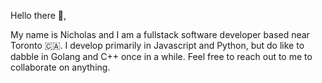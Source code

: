 Hello there 👋,

My name is Nicholas and I am a fullstack software developer based near Toronto 🇨🇦. I develop primarily in Javascript and Python, but do like to dabble in Golang and C++ once in a while. Feel free to reach out to me to collaborate on anything.
